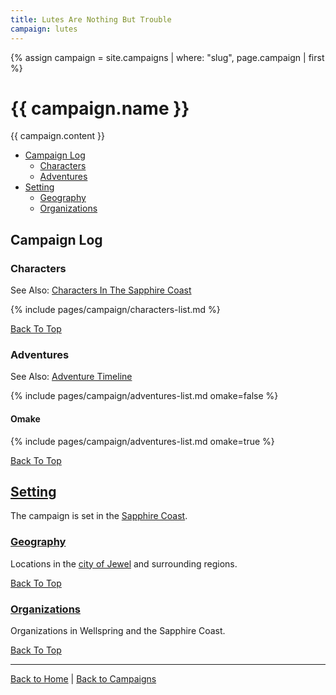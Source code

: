 ```yaml
---
title: Lutes Are Nothing But Trouble
campaign: lutes
---
```


{% assign campaign = site.campaigns | where: "slug", page.campaign | first %}

# {{ campaign.name }}

{{ campaign.content }}

- [Campaign Log](#campaign-log)
  - [Characters](#characters)
  - [Adventures](#adventures)
- [Setting](#setting)
  - [Geography](#geography)
  - [Organizations](#organizations)

## Campaign Log

### Characters

See Also: [Characters In The Sapphire Coast]({{site.baseurl}}/campaigns/lutes/characters)

{% include pages/campaign/characters-list.md %}

[Back To Top](#)

### Adventures

See Also: [Adventure Timeline]({{site.baseurl}}/campaigns/lutes/adventures)

{% include pages/campaign/adventures-list.md omake=false %}

#### Omake

{% include pages/campaign/adventures-list.md omake=true %}

[Back To Top](#)

## [Setting]({{site.baseurl}}/campaigns/lutes/setting)

The campaign is set in the [Sapphire Coast]({{site.baseurl}}/campaigns/lutes/setting).

### [Geography]({{site.baseurl}}/campaigns/lutes/setting/geography)

Locations in the [city of Jewel]({{site.baseurl}}/campaigns/lutes/setting/geography/city-of-jewel) and surrounding regions.

[Back To Top](#)

### [Organizations]({{site.baseurl}}/campaigns/lutes/setting/organizations)

Organizations in Wellspring and the Sapphire Coast.

[Back To Top](#)

---

[Back to Home]({{site.baseurl}}/)
|
[Back to Campaigns]({{site.baseurl}}/campaigns)
